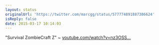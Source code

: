 ```yaml
---
layout: status
originalUrl: 'https://twitter.com/marcgg/status/577774891887386624'
isReply: false
date: 2015-03-17 10:14:03
---
```


"Survival ZombieCraft Z" ~ [youtube.com/watch?v=nz3OSS…](https://www.youtube.com/watch?v=nz3OSSpopzY)
